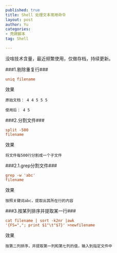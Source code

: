 ```yaml
--- 
published: true
title: Shell 处理文本常用命令
layout: post
author: Yu
categories: 
- 壳牌脚本
tag: Shell

---
```


没啥技术含量，最近频繁使用，仅做存档，持续更新。

###1.剔除重复行###

<span style="color: #993300;"><code>uniq filename</code></span>

效果

<code>原始文档：
4
4
5
5
5</code>

<code>使用后：
4
5</code>

###2.分割文件###

<span style="color: #993300;"><code>split -500 filename</code></span>

效果

<code>将文件每500行分割成一个子文件</code>

###2.1.grep分割文件###

<span style="color: #993300;"><code>grep -w 'abc' filename</code></span>

效果

<code>按照关键词abc，提取出其所在行的内容</code>

###3.按某列排序并提取某一行###

<span style="color: #993300;"><code>cat filename | sort -k2nr |awk '{FS=","; print \$1"\t"\$7}' &gt;newfilename</code></span>

效果

<code>按第二列排序，并提取第一列和第七列的值，输入到指定文件中</code>

